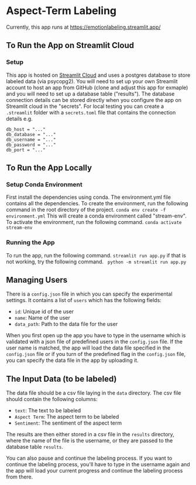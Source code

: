 # Aspect-Term Labeling

Currently, this app runs at https://emotionlabeling.streamlit.app/

## To Run the App on Streamlit Cloud 

### Setup

This app is hosted on [Streamlit Cloud](https://docs.streamlit.io/streamlit-community-cloud) and uses a postgres database to store labeled data (via psycopg2). You will need to set up your own Streamlit account to host an app from GitHub (clone and adjust this app for exmaple) and you will need to set up a database table ("results"). The database connection details can be stored directly when you configure the app on Streamlit cloud in the "secrets". For local testing you can create a ```.streamlit``` folder with a ```secrets.toml``` file that contains the connection  details e.g. 

```
db_host = "..."
db_database = "..."
db_username = "..."
db_password = "..."
db_port = "..."
```

## To Run the App Locally
### Setup Conda Environment
First install the dependencies using conda. The environment.yml file contains all the dependencies. To create the environment, run the following command in the root directory of the project.
``` conda env create -f environment.yml ```
This will create a conda environment called "stream-env". To activate the environment, run the following command.
``` conda activate stream-env ```

### Running the App
To run the app, run the following command.
``` streamlit run app.py ```
if that is not working, try the following command.
``` python -m streamlit run app.py```

## Managing Users
There is a `config.json` file in which you can specify the experimental settings.
It contains a list of `users` which has the following fields:
- `id`: Unique id of the user
- `name`: Name of the user
- `data_path`: Path to the data file for the user

When you first open up the app you have to type in the username which is validated with a json file of predefined users in the `config.json` file. If the user name is matched, the app will load the data file specified in the `config.json` file or if you turn of the predefined flag in the `config.json` file, you can specify the data file in the app by uploading it.

## The Input Data (to be labeled)
The data file should be a csv file laying in the `data` directory. The csv file should contain the following columns:

- `text`: The text to be labeled
- `Aspect Term`: The aspect term to be labeled
- `Sentiment`: The sentiment of the aspect term

The results are then either stored in a csv file in the `results` directory, where the name of the file is the username, or they are passed to the database table `results`.

You can also pause and continue the labeling process. If you want to continue the labeling process, you'll have to type in the username again and the app will load your current progress and continue the labeling process from there.

